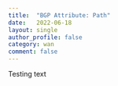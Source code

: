 ```yaml
---
title:  "BGP Attribute: Path"
date:   2022-06-18
layout: single
author_profile: false
category: wan
comment: false
---
```


Testing text

